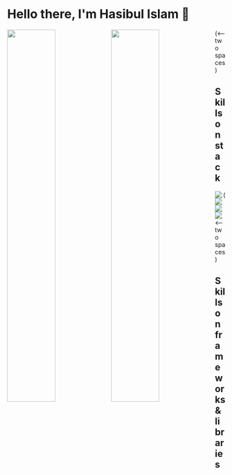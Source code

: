 # Hello there, I'm Hasibul Islam 👋

<img align="left" width="47%" src="https://github-readme-stats.vercel.app/api?username=hasibulislam999&show_icons=true&theme=white" />
<img align="left" width="47%" src="https://github-readme-stats.vercel.app/api/top-langs/?username=hasibulislam999&langs_count=4&layout=compact" />

(<-- two spaces)

## Skills on stack
<img align="left" src="https://img.shields.io/badge/MongoDB-%234ea94b.svg?style=for-the-badge&logo=mongodb&logoColor=white" />
<img align="left" src="https://img.shields.io/badge/express.js-%23404d59.svg?style=for-the-badge&logo=express&logoColor=%2361DAFB" />
<img align="left" src="https://img.shields.io/badge/react-%2320232a.svg?style=for-the-badge&logo=react&logoColor=%2361DAFB" />
<img align="left" src="https://img.shields.io/badge/node.js-6DA55F?style=for-the-badge&logo=node.js&logoColor=white" />

(<-- two spaces)

## Skills on frameworks & libraries
